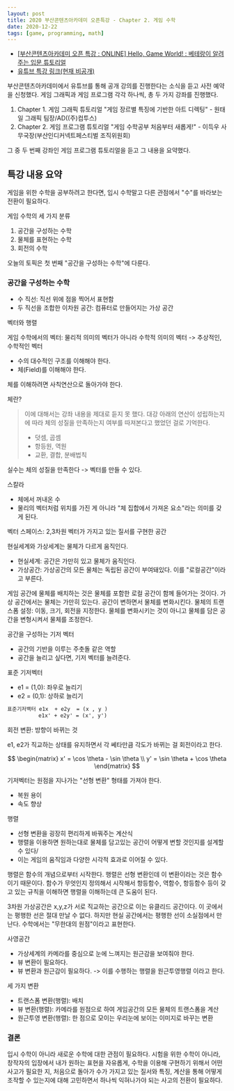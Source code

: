 ```yaml
---
layout: post
title: 2020 부산콘텐츠아카데미 오픈특강 - Chapter 2. 게임 수학
date: 2020-12-22
tags: [game, programming, math]
---
```


- [[부산콘텐츠아카데미 오픈 특강 : ONLINE] Hello, Game World! : 베테랑이 알려주는 입문 튜토리얼](http://blog.naver.com/PostView.nhn?blogId=conaca&logNo=222175219296&categoryNo=0&parentCategoryNo=0&viewDate=&currentPage=1&postListTopCurrentPage=1&from=postView)
- [유튜브 특강 링크(현재 비공개)](https://www.youtube.com/watch?v=whQsueK7X6M&ab_channel=%EB%B6%80%EC%82%B0%EC%BD%98%ED%85%90%EC%B8%A0%EC%95%84%EC%B9%B4%EB%8D%B0%EB%AF%B8)

부산콘텐츠아카데미에서 유튜브를 통해 공개 강의를 진행한다는 소식을 듣고 사전 예약을 신청했다. 게임 그래픽과 게임 프로그램 각각 하나씩, 총 두 가지 강좌를 진행했다.

1. Chapter 1. 게임 그래픽 튜토리얼 "게임 장르별 특징에 기반한 아트 디렉팅" - 원태일 그래픽 팀장/AD((주)컴투스)
1. Chapter 2. 게임 프로그램 튜토리얼 "게임 수학공부 처음부터 새롭게!" - 이득우 사무국장(부산인디커넥트페스티벌 조직위원회)

그 중 두 번째 강좌인 게임 프로그램 튜토리얼을 듣고 그 내용을 요약했다.

## 특강 내용 요약

게임을 위한 수학을 공부하려고 한다면, 입시 수학말고 다른 관점에서 "수"를 바라보는 전환이 필요하다.

게임 수학의 세 가지 분류

1. 공간을 구성하는 수학
1. 물체를 표현하는 수학
1. 회전의 수학

오늘의 토픽은 첫 번째 "공간을 구성하는 수학"에 다룬다.

### 공간을 구성하는 수학

- 수 직선: 직선 위에 점을 찍어서 표현함
- 두 직선을 조합한 이차원 공간: 컴퓨터로 만들어지는 가상 공간

벡터와 행렬

게임 수학에서의 벡터: 물리적 의미의 벡터가 아니라 수학적 의미의 벡터 -> 추상적인, 수학적인 벡터

- 수의 대수적인 구조를 이해해야 한다.
- 체(Field)를 이해해야 한다.

체를 이해하려면 사칙연산으로 돌아가야 한다.

체란?

> 이에 대해서는 강좌 내용을 제대로 듣지 못 했다. 대강 아래의 연산이 성립하는지에 따라 체의 성질을 만족하는지 여부를 따져본다고 했었던 걸로 기억한다.
>
> - 덧셈, 곱셈
> - 항등원, 역원
> - 교환, 결합, 분배법칙

실수는 체의 성질을 만족한다 -> 벡터를 만들 수 있다.

스칼라

- 체에서 꺼내온 수
- 물리의 벡터처럼 위치를 가진 게 아니라 "체 집합에서 가져온 요소"라는 의미를 갖게 된다.

벡터 스페이스: 2,3차원 벡터가 가지고 있는 질서를 구현한 공간

현실세계와 가상세계는 물체가 다르게 움직인다.

- 현실세계: 공간은 가만히 있고 물체가 움직인다.
- 가상공간: 가상공간의 모든 물체는 독립된 공간이 부여돼있다. 이를 "로컬공간"이라고 부른다.

게임 공간에 물체를 배치하는 것은 물체를 포함한 로컬 공간이 함께 들어가는 것이다. 가상 공간에서는 물체는 가만히 있는다. 공간이 변하면서 물체를 변화시킨다. 물체의 트랜스폼 설정: 이동, 크기, 회전을 지정한다. 물체를 변화시키는 것이 아니고 물체를 담은 공간을 변형시켜서 물체를 조정한다.

공간을 구성하는 기저 벡터

- 공간의 기반을 이루는 주춧돌 같은 역할
- 공간을 늘리고 싶다면, 기저 벡터를 늘려준다.

표준 기저벡터

- e1 = (1,0): 좌우로 늘리기
- e2 = (0,1): 상하로 늘리기

```txt
표준기저백터 e1x  + e2y  = (x , y )
          e1x' + e2y' = (x', y')
```

회전 변환: 방향이 바뀌는 것

e1, e2가 직교하는 상태를 유지하면서 각 쎄타만큼 각도가 바뀌는 걸 회전이라고 한다.


$$
\begin{matrix}
x' = \cos \theta - \sin \theta \\
y' = \sin \theta + \cos \theta
\end{matrix}
$$

기저벡터는 원점을 지나가는 "선형 변환" 형태를 가져야 한다.

- 복원 용이
- 속도 향상

행렬

- 선형 변환을 굉장히 편리하게 바꿔주는 계산식
- 행렬을 이용하면 원하는대로 물체를 담고있는 공간이 어떻게 변할 것인지를 설계할 수 있다/
- 이는 게임의 움직임과 다양한 시각적 효과로 이어질 수 있다.

행렬은 함수의 개념으로부터 시작한다. 행렬은 선형 변환인데 이 변환이라는 것은 함수이기 때문이다. 함수가 무엇인지 정의해서 시작해서 항등함수, 역함수, 항등함수 등이 갖고 있는 규칙을 이해하면 행렬을 이해하는데 큰 도움이 된다.

3차원 가상공간은 x,y,z가 서로 직교하는 공간으로 이는 유클리드 공간이다. 이 곳에서는 평행한 선은 절대 만날 수 없다. 하지만 현실 공간에서는 평행한 선이 소실점에서 만난다. 수학에서는 "무한대의 원점"이라고 표현한다.

사영공간

- 가상세계의 카메라를 중심으로 눈에 느껴지는 원근감을 보여줘야 한다.
- 뷰 변환이 필요하다.
- 뷰 변환과 원근감이 필요하다. -> 이를 수행하는 행렬을 원근투영행렬 이라고 한다.

세 가지 변환

- 트랜스폼 변환(행렬): 배치
- 뷰 변환(행렬): 카메라를 원점으로 하여 게임공간의 모든 물체의 트랜스폼을 계산
- 원근투영 변환(행렬): 한 점으로 모이는 우리눈에 보이는 이미지로 바꾸는 변환

### 결론

입시 수학이 아니라 새로운 수학에 대한 관점이 필요하다. 시험을 위한 수학이 아니라, 창작자의 입장에서 내가 원하는 표현을 자유롭게, 수학을 이용해 구현하기 위해서 어떤 사고가 필요한 지, 처음으로 돌아가 수가 가지고 있는 질서와 특징, 계산을 통해 어떻게 조작할 수 있는지에 대해 고민하면서 하나씩 익혀나가야 되는 사고의 전환이 필요하다.
